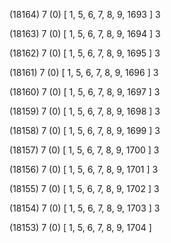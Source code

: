 (18164) 7 (0) [ 1, 5, 6, 7, 8, 9, 1693 ] 3 


(18163) 7 (0) [ 1, 5, 6, 7, 8, 9, 1694 ] 3 


(18162) 7 (0) [ 1, 5, 6, 7, 8, 9, 1695 ] 3 


(18161) 7 (0) [ 1, 5, 6, 7, 8, 9, 1696 ] 3 


(18160) 7 (0) [ 1, 5, 6, 7, 8, 9, 1697 ] 3 


(18159) 7 (0) [ 1, 5, 6, 7, 8, 9, 1698 ] 3 


(18158) 7 (0) [ 1, 5, 6, 7, 8, 9, 1699 ] 3 


(18157) 7 (0) [ 1, 5, 6, 7, 8, 9, 1700 ] 3 


(18156) 7 (0) [ 1, 5, 6, 7, 8, 9, 1701 ] 3 


(18155) 7 (0) [ 1, 5, 6, 7, 8, 9, 1702 ] 3 


(18154) 7 (0) [ 1, 5, 6, 7, 8, 9, 1703 ] 3 


(18153) 7 (0) [ 1, 5, 6, 7, 8, 9, 1704 ]  

